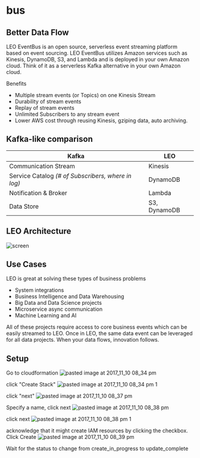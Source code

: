 # bus

## Better Data Flow
LEO EventBus is an open source, serverless event streaming platform based on event sourcing. LEO EventBus utilizes Amazon services such as Kinesis, DynamoDB, S3, and Lambda and is deployed in your own Amazon cloud. Think of it as a serverless Kafka alternative in your own Amazon cloud. 

Benefits
- Multiple stream events (or Topics) on one Kinesis Stream
- Durability of stream events 
- Replay of stream events
- Unlimited Subscribers to any stream event
- Lower AWS cost through reusing Kinesis, gziping data, auto archiving.   

## Kafka-like comparison
Kafka | LEO
------------ | -------------
Communication Stream | Kinesis
Service Catalog *(# of Subscribers, where in log)* | DynamoDB
Notification & Broker | Lambda
Data Store | S3, DynamoDB

## LEO Architecture
![screen](https://user-images.githubusercontent.com/16600791/32670968-d7a1bf2e-c602-11e7-9f0c-d13d1c07fb94.png)

## Use Cases
LEO is great at solving these types of business problems
- System integrations
- Business Intelligence and Data Warehousing
- Big Data and Data Science projects
- Microservice async communication
- Machine Learning and AI

All of these projects require access to core business events which can be easily streamed to LEO. Once in LEO, the same data event can be leveraged for all data projects. When your data flows, innovation follows.  

## Setup
Go to cloudformation
![pasted image at 2017_11_10 08_34 pm](https://user-images.githubusercontent.com/1404265/32686376-5b737fe6-c661-11e7-82c8-e27dd6d15de0.png)

click "Create Stack"
![pasted image at 2017_11_10 08_34 pm 1](https://user-images.githubusercontent.com/1404265/32686413-b6f324b6-c661-11e7-817f-af956ddbfe37.png)

click "next"
![pasted image at 2017_11_10 08_37 pm](https://user-images.githubusercontent.com/1404265/32686436-1c16c44c-c662-11e7-8383-bd94c8f1d803.png)

Specify a name, click next
![pasted image at 2017_11_10 08_38 pm](https://user-images.githubusercontent.com/1404265/32686445-3dff8e68-c662-11e7-8058-2c95899ee3fd.png)

click next
![pasted image at 2017_11_10 08_38 pm 1](https://user-images.githubusercontent.com/1404265/32686459-61619eb4-c662-11e7-9029-50a38ddaf7da.png)

acknowledge that it might create IAM resources by clicking the checkbox.  Click Create
![pasted image at 2017_11_10 08_39 pm](https://user-images.githubusercontent.com/1404265/32686466-83b9f2ea-c662-11e7-850d-15e547bdb6da.png)

Wait for the status to change from create_in_progress to update_complete
